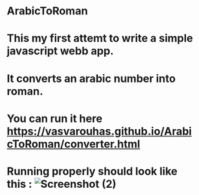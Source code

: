 # ArabicToRoman
# This my first attemt to write a simple javascript webb app.
# It converts an arabic number into roman.
# You can run it here https://vasvarouhas.github.io/ArabicToRoman/converter.html
# Running properly should look like this : ![Screenshot (2)](https://github.com/VasVarouhas/ArabicToRoman/assets/131968265/3d99c17c-866f-4627-95ab-645be1737ed3)
